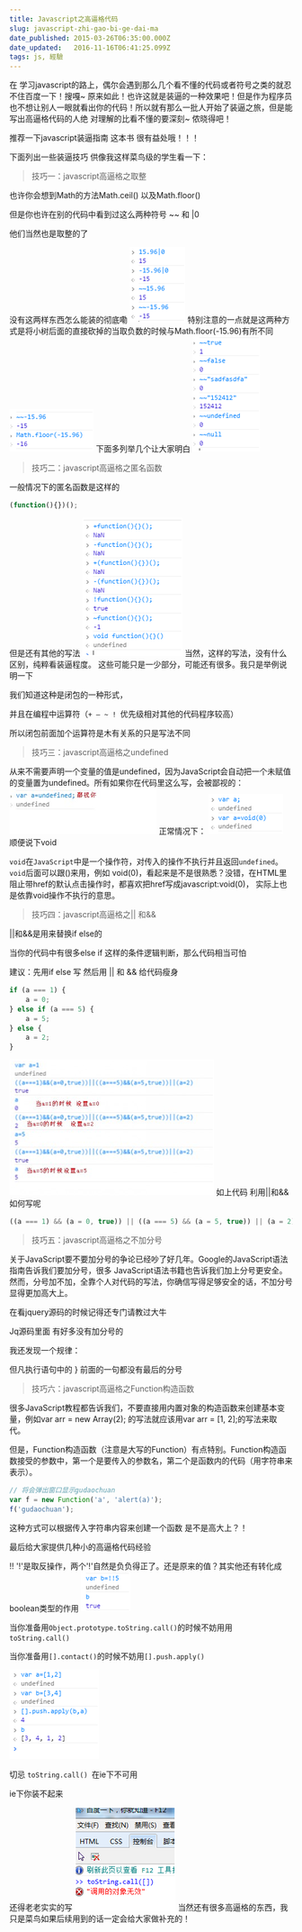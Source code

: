 ```yaml
---
title: Javascript之高逼格代码
slug: javascript-zhi-gao-bi-ge-dai-ma
date_published: 2015-03-26T06:35:00.000Z
date_updated:   2016-11-16T06:41:25.099Z
tags: js, 經驗
---
```


在 学习javascript的路上，偶尔会遇到那么几个看不懂的代码或者符号之类的就忍不住百度一下！搜嘎~ 原来如此！也许这就是装逼的一种效果吧！但是作为程序员也不想让别人一眼就看出你的代码！所以就有那么一批人开始了装逼之旅，但是能写出高逼格代码的人绝 对理解的比看不懂的要深刻~ 侬晓得吧！

推荐一下javascript装逼指南 这本书 很有益处哦！！！

下面列出一些装逼技巧 供像我这样菜鸟级的学生看一下：
> 技巧一：javascript高逼格之取整

也许你会想到Math的方法Math.ceil() 以及Math.floor()

但是你也许在别的代码中看到过这么两种符号 ~~ 和 |0

他们当然也是取整的了

没有这两样东西怎么能装的彻底嘞
![](./images/1426750514497-1.png)
特别注意的一点就是这两种方式是将小树后面的直接砍掉的当取负数的时候与Math.floor(-15.96)有所不同
![](./images/1426750546656-2.png)
下面多列举几个让大家明白
![](./images/1426750554134-3.png)

> 技巧二：javascript高逼格之匿名函数

一般情况下的匿名函数是这样的
```js
(function(){})();
```
但是还有其他的写法
![](./images/1426750560636-4.png)
当然，这样的写法，没有什么区别，纯粹看装逼程度。
这些可能只是一少部分，可能还有很多。我只是举例说明一下

我们知道这种是闭包的一种形式，

并且在编程中运算符（`+ – ~ ! `优先级相对其他的代码程序较高）

所以闭包前面加个运算符是木有关系的只是写法不同
> 技巧三：javascript高逼格之undefined

从来不需要声明一个变量的值是undefined，因为JavaScript会自动把一个未赋值的变量置为undefined。所有如果你在代码里这么写，会被鄙视的：
![](./images/1426750571135-5.png)
正常情况下：
![](./images/1426750577864-6.png)
顺便说下void

`void`在`JavaScript`中是一个操作符，对传入的操作不执行并且返回`undefined`。`void`后面可以跟()来用，例如 void(0)，看起来是不是很熟悉？没错，在HTML里阻止带href的默认点击操作时，都喜欢把href写成javascript:void(0)， 实际上也是依靠void操作不执行的意思。

> 技巧四：javascript高逼格之|| 和&&

||和&&是用来替换if else的

当你的代码中有很多else if 这样的条件逻辑判断，那么代码相当可怕

建议：先用if else 写 然后用 || 和 && 给代码瘦身
```js
if (a === 1) {
	a = 0;
} else if (a === 5) {
	a = 5;
} else {
	a = 2;
}
```
![](./images/1426750585790-7.png)
如上代码 利用||和&& 如何写呢

```js
((a === 1) && (a = 0, true)) || ((a === 5) && (a = 5, true)) || (a = 2)
```
> 技巧五：javascript高逼格之不加分号

关于JavaScript要不要加分号的争论已经吵了好几年。Google的JavaScript语法指南告诉我们要加分号，很多 JavaScript语法书籍也告诉我们加上分号更安全。然而，分号加不加，全靠个人对代码的写法，你确信写得足够安全的话，不加分号显得更加高大上。

在看jquery源码的时候记得还专门请教过大牛

Jq源码里面 有好多没有加分号的

我还发现一个规律：

但凡执行语句中的 } 前面的一句都没有最后的分号
> 技巧六：javascript高逼格之Function构造函数

很多JavaScript教程都告诉我们，不要直接用内置对象的构造函数来创建基本变量，例如var arr = new Array(2); 的写法就应该用var arr = [1, 2];的写法来取代。

但是，Function构造函数（注意是大写的Function）有点特别。Function构造函数接受的参数中，第一个是要传入的参数名，第二个是函数内的代码（用字符串来表示）。
```js
// 将会弹出窗口显示gudaochuan
var f = new Function('a', 'alert(a)');
f('gudaochuan');
```
这种方式可以根据传入字符串内容来创建一个函数 是不是高大上？！

最后给大家提供几种小的高逼格代码经验

!! '!'是取反操作，两个'!'自然是负负得正了。还是原来的值？其实他还有转化成boolean类型的作用
![](./images/1426750592036-8.png)

当你准备用`Object.prototype.toString.call()`的时候不妨用用`toString.call()`

当你准备用`[].contact()`的时候不妨用`[].push.apply()`

![](./images/1426750600168-9.png)

切忌 `toString.call() `在ie下不可用

ie下你装不起来

还得老老实实的写
![](./images/1426750607574-10.png)
当然还有很多高逼格的东西，我只是菜鸟如果后续用到的话一定会给大家做补充的！
